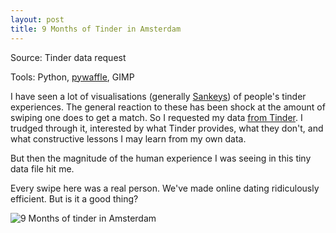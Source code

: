 ```yaml
---
layout: post
title: 9 Months of Tinder in Amsterdam
---
```


Source: Tinder data request

Tools: Python, [pywaffle](https://github.com/ligyxy/PyWaffle), GIMP

I have seen a lot of visualisations (generally [Sankeys](https://en.wikipedia.org/wiki/Sankey_diagram)) of people's tinder experiences. The general reaction to these has been shock at the amount of swiping one does to get a match. So I requested my data [from Tinder](https://account.gotinder.com/data). I trudged through it, interested by what Tinder provides, what they don't, and what constructive lessons I may learn from my own data. 

But then the magnitude of the human experience I was seeing in this tiny data file hit me. 

Every swipe here was a real person. We've made online dating ridiculously efficient. But is it a good thing?

![9 Months of tinder in Amsterdam](http://rian-van-den-ander.github.io/images/visu/tinder_9months.png "9 Months of Tinder in Amsterdam")


